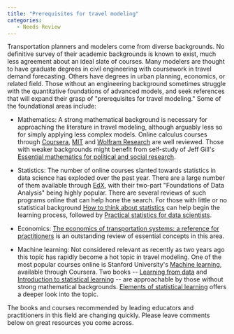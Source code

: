 ```yaml
---
title: "Prerequisites for travel modeling"
categories:
   - Needs Review
---
```


Transportation planners and modelers come from diverse backgrounds. No definitive survey of their academic backgrounds is known to exist, much less agreement about an ideal slate of courses. Many modelers are thought to have graduate degrees in civil engineering with coursework in travel demand forecasting. Others have degrees in urban planning, economics, or related field. Those without an engineering background sometimes struggle with the quantitative foundations of advanced models, and seek references that will expand their grasp of "prerequisites for travel modeling." Some of the foundational areas include:

-   Mathematics: A strong mathematical background is necessary for approaching the literature in travel modeling, although arguably less so for simply applying less complex models. Online calculus courses through [Coursera](https://www.coursera.org/courses?languages=en&query=calculus), [MIT](https://ocw.mit.edu/courses/mathematics/) and [Wolfram Research](http://products.wolframalpha.com/courseassistants/) are well reviewed. Those with weaker backgrounds might benefit from self-study of Jeff Gill's [Essential mathematics for political and social research](https://www.amazon.com/Essential-Mathematics-Political-Research-Analytical/dp/052168403X).

<!-- -->

-   Statistics: The number of online courses slanted towards statistics in data science has exploded over the past year. There are a large number of them available through [EdX](https://www.edx.org/course/subject/data-analysis-statistics), with their two-part "Foundations of Data Analysis" being highly popular. There are several reviews of such programs online that can help hone the search. For those with little or no statistical background [How to think about statistics](https://www.amazon.com/gp/product/0805072551) can help begin the learning process, followed by [Practical statistics for data scientists](https://www.amazon.com/Practical-Statistics-Data-Scientists-Essential/dp/1491952962).

<!-- -->

-   Economics: [The economics of transportation systems: a reference for practitioners](http://www.ce.utexas.edu/prof/kockelman/TransportationEconomics_Website/TranspEconReference.pdf) is an outstanding review of essential concepts in this area.

<!-- -->

-   Machine learning: Not considered relevant as recently as two years ago this topic has rapidly become a hot topic in travel modeling. One of the most popular courses online is Stanford University's [Machine learning](https://www.coursera.org/learn/machine-learning), available through Coursera. Two books -- [Learning from data](https://www.amazon.com/gp/product/1600490069) and [Introduction to statistical learning](https://www.amazon.com/Introduction-Statistical-Learning-Applications-Statistics/dp/1461471370) -- are approachable by those without strong mathematical backgrounds. [Elements of statistical learning](https://www.amazon.com/Elements-Statistical-Learning-Prediction-Statistics/dp/0387848576) offers a deeper look into the topic.

The books and courses recommended by leading educators and practitioners in this field are changing quickly. Please leave comments below on great resources you come across.


